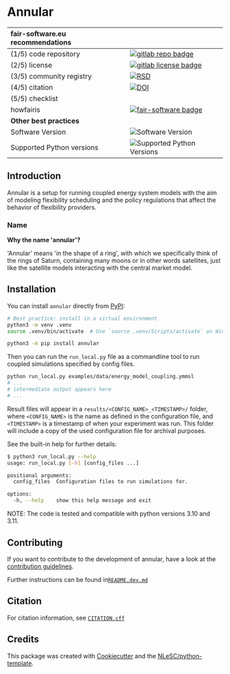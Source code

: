# Annular

| fair-software.eu recommendations |                                                                                                                                                                                 |
|:---------------------------------|:--------------------------------------------------------------------------------------------------------------------------------------------------------------------------------|
| (1/5) code repository            | [![gitlab repo badge](https://img.shields.io/badge/gitlab-repo-000.svg?logo=gitlab&labelColor=gray&color=blue)][repo-url]                                                       |
| (2/5) license                    | [![gitlab license badge](https://img.shields.io/gitlab/license/demoses/annular?gitlab_url=https://gitlab.tudelft.nl)][repo-url]                                                 |
| (3/5) community registry         | [![RSD](https://img.shields.io/badge/rsd-annular-00a3e3.svg)][demoses-rsd]                                                                                             |
| (4/5) citation                   | [![DOI][Zenodo-badge]][Zenodo-url]                                                                                                                                              |
| (5/5) checklist                  |                                                                                                                                                                                 |
| howfairis                        | [![fair-software badge](https://img.shields.io/badge/fair--software.eu-%E2%97%8F%20%20%E2%97%8F%20%20%E2%97%8F%20%20%E2%97%8F%20%20%E2%97%8B-yellow)](https://fair-software.eu) |
| **Other best practices**         |                                                                                                                                                                                 |
| Software Version                 | ![Software Version](https://img.shields.io/badge/version-0.3.0-green)                                                                                                           |
| Supported Python versions        | ![Supported Python Versions][py-versions-badge]                                                                                                                                 |


## Introduction

Annular is a setup for running coupled energy system models with the aim of modeling flexibility scheduling and the policy regulations that affect the behavior of flexibility providers.

### Name
**Why the name 'annular'?**

'Annular' means 'in the shape of a ring', with which we specifically think of the rings of Saturn, containing many moons or in other words satellites, just like the satellite models interacting with the central market model.

## Installation

You can install `annular` directly from [PyPI](https://pypi.org/project/annular/):

```bash
# Best practice: install in a virtual environment
python3 -m venv .venv
source .venv/bin/activate  # Use `source .venv/Scripts/activate` on Windows

python3 -m pip install annular
```

Then you can run the `run_local.py` file as a commandline tool to run coupled simulations specified by config files.

```bash
python run_local.py examples/data/energy_model_coupling.ymmsl
# ...
# intermediate output appears here
# ...
```

Result files will appear in a `results/<CONFIG_NAME>_<TIMESTAMP>/` folder, where `<CONFIG_NAME>` is the name as defined
in the configuration file, and `<TIMESTAMP>` is a timestamp of when your experiment was run. This folder will include a
copy of the used configuration file for archival purposes.

See the built-in help for further details:

```bash
$ python3 run_local.py --help
usage: run_local.py [-h] [config_files ...]

positional arguments:
  config_files  Configuration files to run simulations for.

options:
  -h, --help    show this help message and exit
```

NOTE: The code is tested and compatible with python versions 3.10 and 3.11.

## Contributing

If you want to contribute to the development of annular,
have a look at the [contribution guidelines](CONTRIBUTING.md).

Further instructions can be found in[`README.dev.md`](README.dev.md)

## Citation

For citation information, see [`CITATION.cff`](CITATION.cff)

## Credits

This package was created with [Cookiecutter](https://github.com/audreyr/cookiecutter) and the [NLeSC/python-template](https://github.com/NLeSC/python-template).

[repo-url]:             https://gitlab.tudelft.nl/demoses/annular
[demoses-rsd]:          https://www.research-software.nl/projects/demoses
[py-versions-badge]:    https://img.shields.io/badge/python-3.10%20%7C%203.11-blue
[Zenodo-url]:           https://doi.org/10.5281/zenodo.13144649
[Zenodo-badge]:         https://zenodo.org/badge/DOI/10.5281/zenodo.13144649.svg
